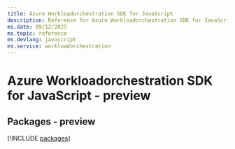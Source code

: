 ```yaml
---
title: Azure Workloadorchestration SDK for JavaScript
description: Reference for Azure Workloadorchestration SDK for JavaScript
ms.date: 09/12/2025
ms.topic: reference
ms.devlang: javascript
ms.service: workloadorchestration
---
```

# Azure Workloadorchestration SDK for JavaScript - preview
## Packages - preview
[!INCLUDE [packages](workloadorchestration-index.md)]